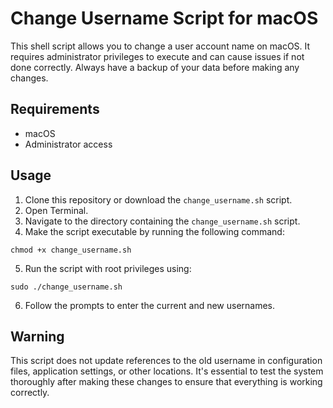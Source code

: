 # Change Username Script for macOS

This shell script allows you to change a user account name on macOS. It requires administrator privileges to execute and can cause issues if not done correctly. Always have a backup of your data before making any changes.

## Requirements

- macOS
- Administrator access

## Usage

1. Clone this repository or download the `change_username.sh` script.
2. Open Terminal.
3. Navigate to the directory containing the `change_username.sh` script.
4. Make the script executable by running the following command:
```
chmod +x change_username.sh
```

5. Run the script with root privileges using:
```
sudo ./change_username.sh
```

6. Follow the prompts to enter the current and new usernames.

## Warning

This script does not update references to the old username in configuration files, application settings, or other locations. It's essential to test the system thoroughly after making these changes to ensure that everything is working correctly.
